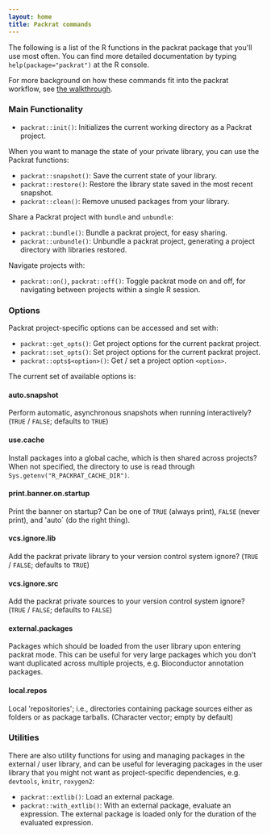 ```yaml
---
layout: home
title: Packrat commands
---
```

<style type="text/css">
pre {
  font-weight: bold;
  margin-top: 42px !important;
}
</style>

The following is a list of the R functions in the packrat package that you'll
use most often. You can find more detailed documentation by typing
`help(package="packrat")` at the R console.

For more background on how these commands fit into the packrat workflow, see
[the walkthrough](walkthrough.html).

### Main Functionality

- `packrat::init()`: Initializes the current working directory as a Packrat
  project.

When you want to manage the state of your private library, you can use the
Packrat functions:

- `packrat::snapshot()`: Save the current state of your library.
- `packrat::restore()`: Restore the library state saved in the most recent
  snapshot.
- `packrat::clean()`: Remove unused packages from your library.

Share a Packrat project with `bundle` and `unbundle`:

- `packrat::bundle()`: Bundle a packrat project, for easy sharing.
- `packrat::unbundle()`: Unbundle a packrat project, generating a project
  directory with libraries restored.

Navigate projects with:

- `packrat::on()`, `packrat::off()`: Toggle packrat mode on and off, for navigating
  between projects within a single R session.

### Options

Packrat project-specific options can be accessed and set with:

- `packrat::get_opts()`: Get project options for the current packrat project.
- `packrat::set_opts()`: Set project options for the current packrat project.
- `packrat::opts$<option>()`: Get / set a project option `<option>`.

The current set of available options is:

#### auto.snapshot

  Perform automatic, asynchronous snapshots when running interactively?
  (`TRUE` / `FALSE`; defaults to `TRUE`)

#### use.cache

  Install packages into a global cache, which is then shared across projects?
  When not specified, the directory to use is read through
  `Sys.getenv("R_PACKRAT_CACHE_DIR")`.

#### print.banner.on.startup

  Print the banner on startup? Can be one of `TRUE` (always print),
  `FALSE` (never print), and 'auto` (do the right thing).

#### vcs.ignore.lib

  Add the packrat private library to your version control system ignore?
  (`TRUE` / `FALSE`; defaults to `TRUE`)

#### vcs.ignore.src

  Add the packrat private sources to your version control system ignore?
  (`TRUE` / `FALSE`; defaults to `FALSE`)

#### external.packages

  Packages which should be loaded from the user library upon entering packrat mode.
  This can be useful for very large packages which you don't want duplicated across
  multiple projects, e.g. Bioconductor annotation packages.

#### local.repos

  Local 'repositories'; i.e., directories containing package sources either as
  folders or as package tarballs. (Character vector; empty by default)

### Utilities

There are also utility functions for using and managing packages in the
external / user library, and can be useful for leveraging packages in the user
library that you might not want as project-specific dependencies, e.g.
`devtools`, `knitr`, `roxygen2`:

- `packrat::extlib()`: Load an external package.
- `packrat::with_extlib()`: With an external package, evaluate an expression. The
  external package is loaded only for the duration of the evaluated
  expression.

